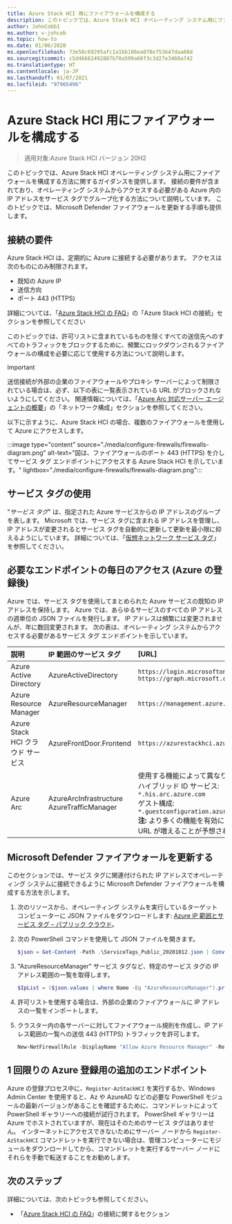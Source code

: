 ```yaml
---
title: Azure Stack HCI 用にファイアウォールを構成する
description: このトピックでは、Azure Stack HCI オペレーティング システム用にファイアウォールを構成する方法に関するガイダンスを提供します。
author: JohnCobb1
ms.author: v-johcob
ms.topic: how-to
ms.date: 01/06/2020
ms.openlocfilehash: 73e58c69295afc1a1bb106ea078e753647daa08d
ms.sourcegitcommit: c5d46662492887b70a599a60f3c3d27e3460a742
ms.translationtype: HT
ms.contentlocale: ja-JP
ms.lasthandoff: 01/07/2021
ms.locfileid: "97965496"
---
```

# <a name="configure-firewalls-for-azure-stack-hci"></a>Azure Stack HCI 用にファイアウォールを構成する

>適用対象:Azure Stack HCI バージョン 20H2

このトピックでは、Azure Stack HCI オペレーティング システム用にファイアウォールを構成する方法に関するガイダンスを提供します。 接続の要件が含まれており、オペレーティング システムからアクセスする必要がある Azure 内の IP アドレスをサービス タグでグループ化する方法について説明しています。 このトピックでは、Microsoft Defender ファイアウォールを更新する手順も提供します。

## <a name="connectivity-requirements"></a>接続の要件
Azure Stack HCI は、定期的に Azure に接続する必要があります。 アクセスは次のものにのみ制限されます。
- 既知の Azure IP
- 送信方向
- ポート 443 (HTTPS)

詳細については、「[Azure Stack HCI の FAQ](../faq.md)」の「Azure Stack HCI の接続」セクションを参照してください

このトピックでは、許可リストに含まれているものを除くすべての送信先へのすべてのトラフィックをブロックするために、頻繁にロックダウンされるファイアウォールの構成を必要に応じて使用する方法について説明します。

   >[!IMPORTANT]
   > 送信接続が外部の企業のファイアウォールやプロキシ サーバーによって制限されている場合は、必ず、以下の表に一覧表示されている URL がブロックされないようにしてください。 関連情報については、「[Azure Arc 対応サーバー エージェントの概要](https://docs.microsoft.com/azure/azure-arc/servers/agent-overview#networking-configuration)」の「ネットワーク構成」セクションを参照してください。


以下に示すように、Azure Stack HCI の場合、複数のファイアウォールを使用して Azure にアクセスします。

:::image type="content" source="./media/configure-firewalls/firewalls-diagram.png" alt-text="図は、ファイアウォールのポート 443 (HTTPS) を介してサービス タグ エンドポイントにアクセスする Azure Stack HCI を示しています。" lightbox="./media/configure-firewalls/firewalls-diagram.png":::

## <a name="working-with-service-tags"></a>サービス タグの使用
"*サービス タグ*" は、指定された Azure サービスからの IP アドレスのグループを表します。 Microsoft では、サービス タグに含まれる IP アドレスを管理し、IP アドレスが変更されるとサービス タグを自動的に更新して更新を最小限に抑えるようにしています。 詳細については、「[仮想ネットワーク サービス タグ](https://docs.microsoft.com/azure/virtual-network/service-tags-overview)」を参照してください。

## <a name="required-endpoint-daily-access-after-azure-registration"></a>必要なエンドポイントの毎日のアクセス (Azure の登録後)
Azure では、サービス タグを使用してまとめられた Azure サービスの既知の IP アドレスを保持します。 Azure では、あらゆるサービスのすべての IP アドレスの週単位の JSON ファイルを発行します。 IP アドレスは頻繁には変更されませんが、年に数回変更されます。 次の表は、オペレーティング システムからアクセスする必要があるサービス タグ エンドポイントを示しています。

| 説明                   | IP 範囲のサービス タグ  | [URL]                                                                                 |
| :-----------------------------| :-----------------------  | :---------------------------------------------------------------------------------- |
| Azure Active Directory        | AzureActiveDirectory      | `https://login.microsoftonline.com`<br> `https://graph.microsoft.com`               |
| Azure Resource Manager        | AzureResourceManager      | `https://management.azure.com`                        |
| Azure Stack HCI クラウド サービス | AzureFrontDoor.Frontend   | `https://azurestackhci.azurefd.net` |
| Azure Arc                     | AzureArcInfrastructure<br> AzureTrafficManager | 使用する機能によって異なります。<br> ハイブリッド ID サービス: `*.his.arc.azure.com`<br> ゲスト構成: `*.guestconfiguration.azure.com`<br> **注:** より多くの機能を有効にすると、URL が増えることが予想されます。 |

## <a name="update-microsoft-defender-firewall"></a>Microsoft Defender ファイアウォールを更新する
このセクションでは、サービス タグに関連付けられた IP アドレスでオペレーティング システムに接続できるように Microsoft Defender ファイアウォールを構成する方法を示します。

1. 次のリソースから、オペレーティング システムを実行しているターゲット コンピューターに JSON ファイルをダウンロードします: [Azure IP 範囲とサービス タグ – パブリック クラウド](https://www.microsoft.com/download/details.aspx?id=56519)。

1. 次の PowerShell コマンドを使用して JSON ファイルを開きます。

    ```powershell
    $json = Get-Content -Path .\ServiceTags_Public_20201012.json | ConvertFrom-Json
    ```

1. "AzureResourceManager" サービス タグなど、特定のサービス タグの IP アドレス範囲の一覧を取得します。

    ```powershell
    $IpList = ($json.values | where Name -Eq "AzureResourceManager").properties.addressPrefixes
    ```

1. 許可リストを使用する場合は、外部の企業のファイアウォールに IP アドレスの一覧をインポートします。

1. クラスター内の各サーバーに対してファイアウォール規則を作成し、IP アドレス範囲の一覧への送信 443 (HTTPS) トラフィックを許可します。

    ```powershell
    New-NetFirewallRule -DisplayName "Allow Azure Resource Manager" -RemoteAddress $IpList -Direction Outbound -LocalPort 443 -Protocol TCP -Action Allow -Profile Any -Enabled True
    ```

## <a name="additional-endpoint-for-one-time-azure-registration"></a>1 回限りの Azure 登録用の追加のエンドポイント
Azure の登録プロセス中に、`Register-AzStackHCI` を実行するか、Windows Admin Center を使用すると、Az や AzureAD などの必要な PowerShell モジュールの最新バージョンがあることを確認するために、コマンドレットによって PowerShell ギャラリーへの接続が試行されます。 PowerShell ギャラリーは Azure でホストされていますが、現在はそのためのサービス タグはありません。 インターネットにアクセスできないためにサーバー ノードから `Register-AzStackHCI` コマンドレットを実行できない場合は、管理コンピューターにモジュールをダウンロードしてから、コマンドレットを実行するサーバー ノードにそれらを手動で転送することをお勧めします。

## <a name="next-steps"></a>次のステップ
詳細については、次のトピックも参照してください。
- 「[Azure Stack HCI の FAQ](../faq.md)」の接続に関するセクション
